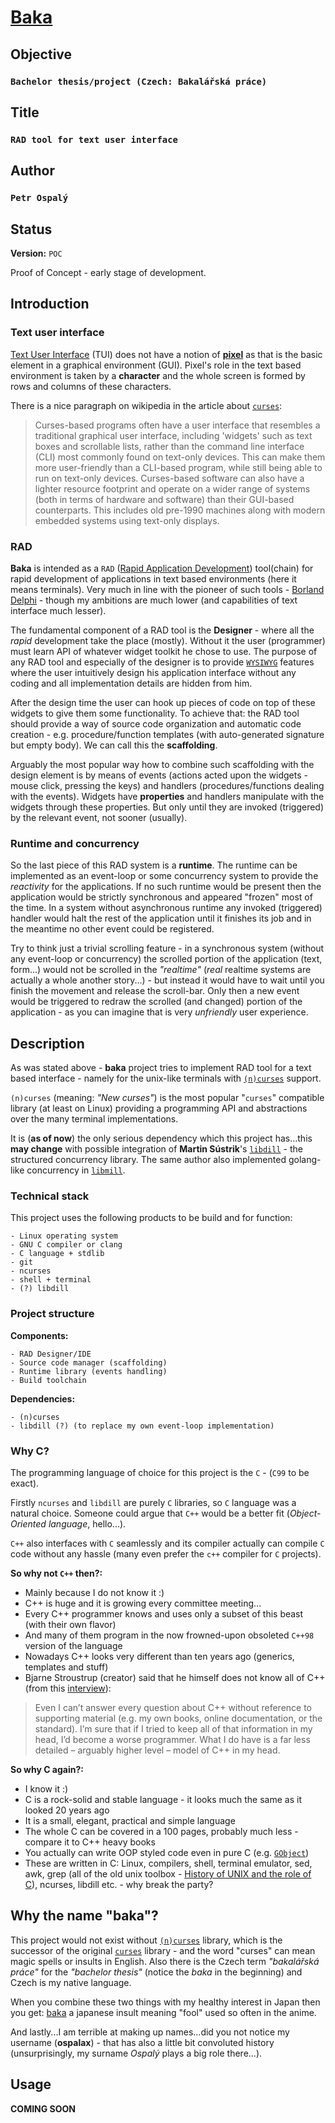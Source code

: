 # [Baka](https://ospalax.cz/baka)

## Objective
### `Bachelor thesis/project (Czech: Bakalářská práce)`

## Title
### `RAD tool for text user interface`

## Author
### `Petr Ospalý`

## Status

**Version:** `POC`

Proof of Concept - early stage of development.


## Introduction

### Text user interface

[Text User Interface](https://en.wikipedia.org/wiki/Text-based_user_interface) (TUI) does not have a notion of [**pixel**](https://en.wikipedia.org/wiki/Pixel) as that is the basic element in a graphical environment (GUI). Pixel's role in the text based environment is taken by a **character** and the whole screen is formed by rows and columns of these characters.


There is a nice paragraph on wikipedia in the article about [`curses`](https://en.wikipedia.org/wiki/Curses_(programming_library)):

> Curses-based programs often have a user interface that resembles a traditional graphical user interface, including 'widgets' such as text boxes and scrollable lists, rather than the command line interface (CLI) most commonly found on text-only devices. This can make them more user-friendly than a CLI-based program, while still being able to run on text-only devices. Curses-based software can also have a lighter resource footprint and operate on a wider range of systems (both in terms of hardware and software) than their GUI-based counterparts. This includes old pre-1990 machines along with modern embedded systems using text-only displays.


### RAD

**Baka** is intended as a `RAD` ([Rapid Application Development](https://en.wikipedia.org/wiki/Rapid_application_development)) tool(chain) for rapid development of applications in text based environments (here it means terminals). Very much in line with the pioneer of such tools - [Borland Delphi](https://en.wikipedia.org/wiki/Delphi_(IDE)#Borland_Delphi) - though my ambitions are much lower (and capabilities of text interface much lesser).

The fundamental component of a RAD tool is the **Designer** - where all the *rapid* development take the place (mostly). Without it the user (programmer) must learn API of whatever widget toolkit he chose to use. The purpose of any RAD tool and especially of the designer is to provide [`WYSIWYG`](https://en.wikipedia.org/wiki/WYSIWYG) features where the user intuitively design his application interface without any coding and all implementation details are hidden from him.

After the design time the user can hook up pieces of code on top of these widgets to give them some functionality. To achieve that: the RAD tool should provide a way of source code organization and automatic code creation - e.g. procedure/function templates (with auto-generated signature but empty body). We can call this the **scaffolding**.

Arguably the most popular way how to combine such scaffolding with the design element is by means of events (actions acted upon the widgets - mouse click, pressing the keys) and handlers (procedures/functions dealing with the events). Widgets have **properties** and handlers manipulate with the widgets through these properties. But only until they are invoked (triggered) by the relevant event, not sooner (usually).


### Runtime and concurrency

So the last piece of this RAD system is a **runtime**. The runtime can be implemented as an event-loop or some concurrency system to provide the *reactivity* for the applications. If no such runtime would be present then the application would be strictly synchronous and appeared "frozen" most of the time. In a system without asynchronous runtime any invoked (triggered) handler would halt the rest of the application until it finishes its job and in the meantime no other event could be registered.

Try to think just a trivial scrolling feature - in a synchronous system (without any event-loop or concurrency) the scrolled portion of the application (text, form...) would not be scrolled in the *"realtime"* (*real* realtime systems are actually a whole another story...) - but instead it would have to wait until you finish the movement and release the scroll-bar. Only then a new event would be triggered to redraw the scrolled (and changed) portion of the application - as you can imagine that is very *unfriendly* user experience.


## Description

As was stated above - **baka** project tries to implement RAD tool for a text based interface - namely for the unix-like terminals with [`(n)curses`](https://en.wikipedia.org/wiki/Ncurses) support.

`(n)curses` (meaning: *"New curses"*) is the most popular "`curses`" compatible library (at least on Linux) providing a programming API and abstractions over the many terminal implementations.

It is (**as of now**) the only serious dependency which this project has...this **may change** with possible integration of **Martin Sústrik**'s [`libdill`](http://libdill.org/) - the structured concurrency library. The same author also implemented golang-like concurrency in [`libmill`](http://libmill.org/).

### Technical stack

This project uses the following products to be build and for function:

    - Linux operating system
    - GNU C compiler or clang
    - C language + stdlib
    - git
    - ncurses
    - shell + terminal
    - (?) libdill

### Project structure

**Components:**

    - RAD Designer/IDE
    - Source code manager (scaffolding)
    - Runtime library (events handling)
    - Build toolchain

**Dependencies:**

    - (n)curses
    - libdill (?) (to replace my own event-loop implementation)


### Why C?

The programming language of choice for this project is the `C` - (`C99` to be exact).

Firstly `ncurses` and `libdill` are purely `C` libraries, so `C` language was a natural choice. Someone could argue that `C++` would be a better fit (*Object-Oriented language*, hello...).

`C++` also interfaces with `C` seamlessly and its compiler actually can compile `C` code without any hassle (many even prefer the `c++` compiler for `C` projects).

**So why not `C++` then?:**

- Mainly because I do not know it :)
- C++ is huge and it is growing every committee meeting...
- Every C++ programmer knows and uses only a subset of this beast (with their own flavor)
- And many of them program in the now frowned-upon obsoleted `C++98` version of the language
- Nowadays C++ looks very different than ten years ago (generics, templates and stuff)
- Bjarne Stroustrup (creator) said that he himself does not know all of C++ (from this [interview](http://www.stroustrup.com/japanese2010.pdf)):
> Even I can’t answer every question about C++ without reference to supporting material (e.g. my own books, online documentation, or the standard). I’m sure that if I tried to keep all of that information in my head, I’d become a worse programmer. What I do have is a far less detailed – arguably higher level – model of C++ in my head.

**So why C again?:**

- I know it :)
- C is a rock-solid and stable language - it looks much the same as it looked 20 years ago
- It is a small, elegant, practical and simple language
- The whole C can be covered in a 100 pages, probably much less - compare it to C++ heavy books
- You actually can write OOP styled code even in pure C (e.g. [`GObject`](https://en.wikipedia.org/wiki/GObject))
- These are written in C: Linux, compilers, shell, terminal emulator, sed, awk, grep (all of the old unix toolbox - [History of UNIX and the role of C](https://en.wikipedia.org/wiki/History_of_Unix#1970s)), ncurses, libdill etc. - why break the party?


## Why the name "baka"?

This project would not exist without [`(n)curses`](https://en.wikipedia.org/wiki/Ncurses) library, which is the successor of the original [`curses`](https://en.wikipedia.org/wiki/Curses_(programming_library)) library - and the word "curses" can mean magic spells or insults in English. Also there is the Czech term *"bakalářská práce"* for the *"bachelor thesis"* (notice the *baka* in the beginning) and Czech is my native language.

When you combine these two things with my healthy interest in Japan then you get: [baka](https://en.wikipedia.org/wiki/Baka_(Japanese_word)) a japanese insult meaning "fool" used so often in the anime.

And lastly...I am terrible at making up names...did you not notice my username (**ospalax**) - that has also a little bit convoluted history (unsurprisingly, my surname *Ospalý* plays a big role there...).


## Usage

**COMING SOON**

